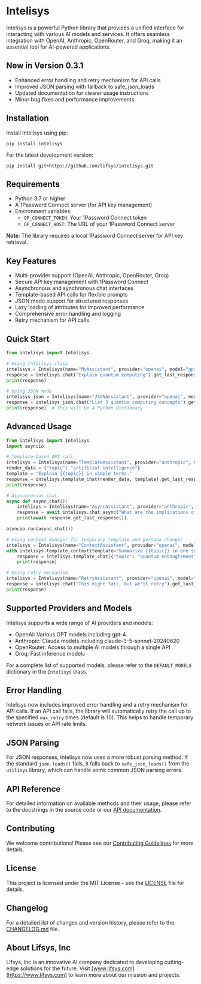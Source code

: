 # Intelisys

Intelisys is a powerful Python library that provides a unified interface for interacting with various AI models and services. It offers seamless integration with OpenAI, Anthropic, OpenRouter, and Groq, making it an essential tool for AI-powered applications.

## New in Version 0.3.1

- Enhanced error handling and retry mechanism for API calls
- Improved JSON parsing with fallback to safe_json_loads
- Updated documentation for clearer usage instructions
- Minor bug fixes and performance improvements

## Installation

Install Intelisys using pip:

```
pip install intelisys
```

For the latest development version:

```
pip install git+https://github.com/lifsys/intelisys.git
```

## Requirements

- Python 3.7 or higher
- A 1Password Connect server (for API key management)
- Environment variables:
  - `OP_CONNECT_TOKEN`: Your 1Password Connect token
  - `OP_CONNECT_HOST`: The URL of your 1Password Connect server

**Note**: The library requires a local 1Password Connect server for API key retrieval.

## Key Features

- Multi-provider support (OpenAI, Anthropic, OpenRouter, Groq)
- Secure API key management with 1Password Connect
- Asynchronous and synchronous chat interfaces
- Template-based API calls for flexible prompts
- JSON mode support for structured responses
- Lazy loading of attributes for improved performance
- Comprehensive error handling and logging
- Retry mechanism for API calls

## Quick Start

```python
from intelisys import Intelisys

# Using Intelisys class
intelisys = Intelisys(name="MyAssistant", provider="openai", model="gpt-4")
response = intelisys.chat("Explain quantum computing").get_last_response()
print(response)

# Using JSON mode
intelisys_json = Intelisys(name="JSONAssistant", provider="openai", model="gpt-4", json_mode=True)
response = intelisys_json.chat("List 3 quantum computing concepts").get_last_response()
print(response)  # This will be a Python dictionary
```

## Advanced Usage

```python
from intelisys import Intelisys
import asyncio

# Template-based API call
intelisys = Intelisys(name="TemplateAssistant", provider="anthropic", model="claude-3-5-sonnet-20240620")
render_data = {"topic": "artificial intelligence"}
template = "Explain {{topic}} in simple terms."
response = intelisys.template_chat(render_data, template).get_last_response()
print(response)

# Asynchronous chat
async def async_chat():
    intelisys = Intelisys(name="AsyncAssistant", provider="anthropic", model="claude-3-5-sonnet-20240620")
    response = await intelisys.chat_async("What are the implications of AGI?")
    print(await response.get_last_response())

asyncio.run(async_chat())

# Using context manager for temporary template and persona changes
intelisys = Intelisys(name="ContextAssistant", provider="openai", model="gpt-4")
with intelisys.template_context(template="Summarize {{topic}} in one sentence.", persona="You are a concise summarizer."):
    response = intelisys.template_chat({"topic": "quantum entanglement"}).get_last_response()
    print(response)

# Using retry mechanism
intelisys = Intelisys(name="RetryAssistant", provider="openai", model="gpt-4", max_retry=5)
response = intelisys.chat("This might fail, but we'll retry").get_last_response()
print(response)
```

## Supported Providers and Models

Intelisys supports a wide range of AI providers and models:

- OpenAI: Various GPT models including gpt-4
- Anthropic: Claude models including claude-3-5-sonnet-20240620
- OpenRouter: Access to multiple AI models through a single API
- Groq: Fast inference models

For a complete list of supported models, please refer to the `DEFAULT_MODELS` dictionary in the `Intelisys` class.

## Error Handling

Intelisys now includes improved error handling and a retry mechanism for API calls. If an API call fails, the library will automatically retry the call up to the specified `max_retry` times (default is 10). This helps to handle temporary network issues or API rate limits.

## JSON Parsing

For JSON responses, Intelisys now uses a more robust parsing method. If the standard `json.loads()` fails, it falls back to `safe_json_loads()` from the `utilisys` library, which can handle some common JSON parsing errors.

## API Reference

For detailed information on available methods and their usage, please refer to the docstrings in the source code or our [API documentation](https://intelisys.readthedocs.io/).

## Contributing

We welcome contributions! Please see our [Contributing Guidelines](CONTRIBUTING.md) for more details.

## License

This project is licensed under the MIT License - see the [LICENSE](LICENSE) file for details.

## Changelog

For a detailed list of changes and version history, please refer to the [CHANGELOG.md](https://github.com/lifsys/intelisys/blob/main/CHANGELOG.md) file.

## About Lifsys, Inc

Lifsys, Inc is an innovative AI company dedicated to developing cutting-edge solutions for the future. Visit [www.lifsys.com](https://www.lifsys.com) to learn more about our mission and projects.
